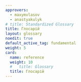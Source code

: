 ```yaml
---
approvers:
  - maxymvlasov
  - anastyakulyk
# title: Standardized Glossary
title: Глосарій
layout: glossary
noedit: true
default_active_tag: fundamental
weight: 5
card:
  name: reference
  weight: 10
  #   title: Glossary
  title: Глосарій
---
```

